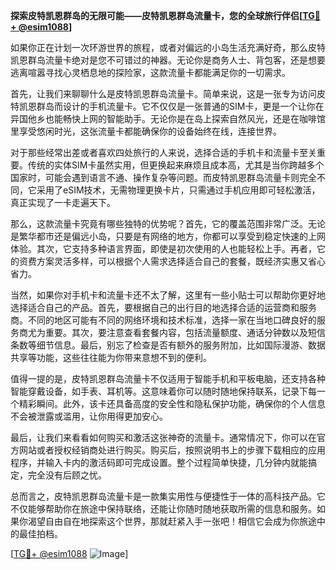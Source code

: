 **探索皮特凯恩群岛的无限可能——皮特凯恩群岛流量卡，您的全球旅行伴侣[[TG💪+ @esim1088](https://t.me/s/esim1088)]**

如果你正在计划一次环游世界的旅程，或者对偏远的小岛生活充满好奇，那么皮特凯恩群岛流量卡绝对是您不可错过的神器。无论你是商务人士、背包客，还是想要逃离喧嚣寻找心灵栖息地的探险家，这款流量卡都能满足你的一切需求。

首先，让我们来聊聊什么是皮特凯恩群岛流量卡。简单来说，这是一张专为访问皮特凯恩群岛而设计的手机流量卡。它不仅仅是一张普通的SIM卡，更是一个让你在异国他乡也能畅快上网的智能助手。无论你是在岛上探索自然风光，还是在咖啡馆里享受悠闲时光，这张流量卡都能确保你的设备始终在线，连接世界。

对于那些经常出差或者喜欢四处旅行的人来说，选择合适的手机卡和流量卡至关重要。传统的实体SIM卡虽然实用，但更换起来麻烦且成本高，尤其是当你跨越多个国家时，可能会遇到语言不通、操作复杂等问题。而皮特凯恩群岛流量卡则完全不同，它采用了eSIM技术，无需物理更换卡片，只需通过手机应用即可轻松激活，真正实现了一卡走遍天下。

那么，这款流量卡究竟有哪些独特的优势呢？首先，它的覆盖范围非常广泛。无论是繁华都市还是偏远小岛，只要是有网络的地方，你都可以享受到稳定快速的上网体验。其次，它支持多种语言界面，即使是初次使用的人也能轻松上手。再者，它的资费方案灵活多样，可以根据个人需求选择适合自己的套餐，既经济实惠又省心省力。

当然，如果你对手机卡和流量卡还不太了解，这里有一些小贴士可以帮助你更好地选择适合自己的产品。首先，要根据自己的出行目的地选择合适的运营商和服务商。不同的地区可能有不同的网络环境和技术标准，选择一家在当地口碑良好的服务商尤为重要。其次，要注意查看套餐内容，包括流量额度、通话分钟数以及短信条数等细节信息。最后，别忘了检查是否有额外的服务附加，比如国际漫游、数据共享等功能，这些往往能为你带来意想不到的便利。

值得一提的是，皮特凯恩群岛流量卡不仅适用于智能手机和平板电脑，还支持各种智能穿戴设备，如手表、耳机等。这意味着你可以随时随地保持联系，记录下每一个精彩瞬间。此外，该卡还具备高度的安全性和隐私保护功能，确保你的个人信息不会被泄露或滥用，让你用得更加安心。

最后，让我们来看看如何购买和激活这张神奇的流量卡。通常情况下，你可以在官方网站或者授权经销商处进行购买。购买后，按照说明书上的步骤下载相应的应用程序，并输入卡内的激活码即可完成设置。整个过程简单快捷，几分钟内就能搞定，完全没有后顾之忧。

总而言之，皮特凯恩群岛流量卡是一款集实用性与便捷性于一体的高科技产品。它不仅能够帮助你在旅途中保持联络，还能让你随时随地获取所需的信息和服务。如果你渴望自由自在地探索这个世界，那就赶紧入手一张吧！相信它会成为你旅途中的最佳拍档。

[[TG💪+ @esim1088](https://t.me/s/esim1088) ![Image](https://i.postimg.cc/4NQfJmqS/Snipaste-2025-05-13-00-14-12.png)]